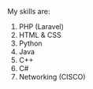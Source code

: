 My skills are:
1. PHP (Laravel)
2. HTML & CSS
3. Python 
4. Java
5. C++
6. C#
7. Networking (CISCO)
